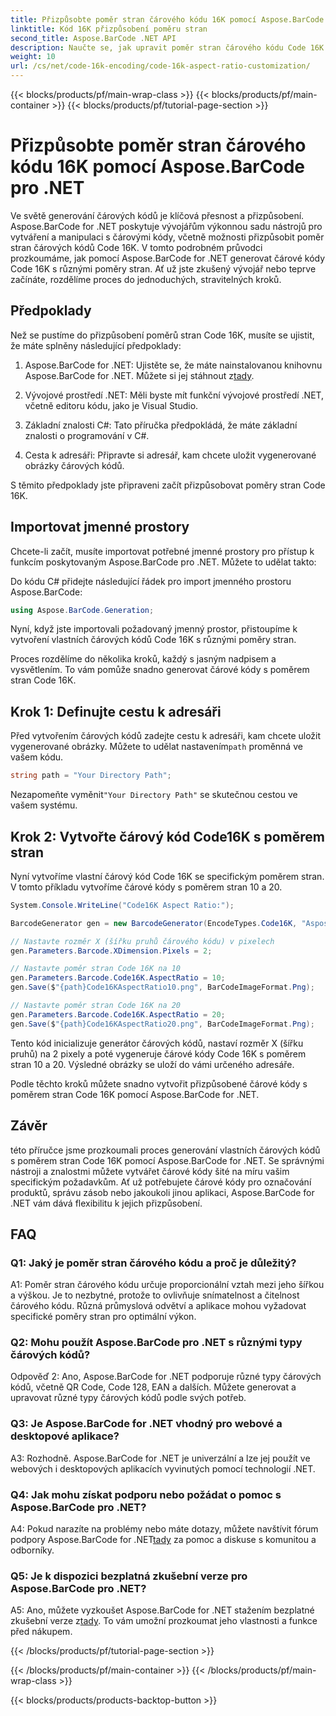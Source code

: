 ```yaml
---
title: Přizpůsobte poměr stran čárového kódu 16K pomocí Aspose.BarCode pro .NET
linktitle: Kód 16K přizpůsobení poměru stran
second_title: Aspose.BarCode .NET API
description: Naučte se, jak upravit poměr stran čárového kódu Code 16K pomocí Aspose.BarCode for .NET. Vytvářejte přesné čárové kódy pro své aplikace.
weight: 10
url: /cs/net/code-16k-encoding/code-16k-aspect-ratio-customization/
---
```


{{< blocks/products/pf/main-wrap-class >}}
{{< blocks/products/pf/main-container >}}
{{< blocks/products/pf/tutorial-page-section >}}

# Přizpůsobte poměr stran čárového kódu 16K pomocí Aspose.BarCode pro .NET

Ve světě generování čárových kódů je klíčová přesnost a přizpůsobení. Aspose.BarCode for .NET poskytuje vývojářům výkonnou sadu nástrojů pro vytváření a manipulaci s čárovými kódy, včetně možnosti přizpůsobit poměr stran čárových kódů Code 16K. V tomto podrobném průvodci prozkoumáme, jak pomocí Aspose.BarCode for .NET generovat čárové kódy Code 16K s různými poměry stran. Ať už jste zkušený vývojář nebo teprve začínáte, rozdělíme proces do jednoduchých, stravitelných kroků.

## Předpoklady

Než se pustíme do přizpůsobení poměrů stran Code 16K, musíte se ujistit, že máte splněny následující předpoklady:

1.  Aspose.BarCode for .NET: Ujistěte se, že máte nainstalovanou knihovnu Aspose.BarCode for .NET. Můžete si jej stáhnout z[tady](https://releases.aspose.com/barcode/net/).

2. Vývojové prostředí .NET: Měli byste mít funkční vývojové prostředí .NET, včetně editoru kódu, jako je Visual Studio.

3. Základní znalosti C#: Tato příručka předpokládá, že máte základní znalosti o programování v C#.

4. Cesta k adresáři: Připravte si adresář, kam chcete uložit vygenerované obrázky čárových kódů.

S těmito předpoklady jste připraveni začít přizpůsobovat poměry stran Code 16K.

## Importovat jmenné prostory

Chcete-li začít, musíte importovat potřebné jmenné prostory pro přístup k funkcím poskytovaným Aspose.BarCode pro .NET. Můžete to udělat takto:

Do kódu C# přidejte následující řádek pro import jmenného prostoru Aspose.BarCode:

```csharp
using Aspose.BarCode.Generation;
```

Nyní, když jste importovali požadovaný jmenný prostor, přistoupíme k vytvoření vlastních čárových kódů Code 16K s různými poměry stran.

Proces rozdělíme do několika kroků, každý s jasným nadpisem a vysvětlením. To vám pomůže snadno generovat čárové kódy s poměrem stran Code 16K.

## Krok 1: Definujte cestu k adresáři

 Před vytvořením čárových kódů zadejte cestu k adresáři, kam chcete uložit vygenerované obrázky. Můžete to udělat nastavením`path` proměnná ve vašem kódu.

```csharp
string path = "Your Directory Path";
```

 Nezapomeňte vyměnit`"Your Directory Path"` se skutečnou cestou ve vašem systému.

## Krok 2: Vytvořte čárový kód Code16K s poměrem stran

Nyní vytvoříme vlastní čárový kód Code 16K se specifickým poměrem stran. V tomto příkladu vytvoříme čárové kódy s poměrem stran 10 a 20.

```csharp
System.Console.WriteLine("Code16K Aspect Ratio:");

BarcodeGenerator gen = new BarcodeGenerator(EncodeTypes.Code16K, "Aspose.BarCode");

// Nastavte rozměr X (šířku pruhů čárového kódu) v pixelech
gen.Parameters.Barcode.XDimension.Pixels = 2;

// Nastavte poměr stran Code 16K na 10
gen.Parameters.Barcode.Code16K.AspectRatio = 10;
gen.Save($"{path}Code16KAspectRatio10.png", BarCodeImageFormat.Png);

// Nastavte poměr stran Code 16K na 20
gen.Parameters.Barcode.Code16K.AspectRatio = 20;
gen.Save($"{path}Code16KAspectRatio20.png", BarCodeImageFormat.Png);
```

Tento kód inicializuje generátor čárových kódů, nastaví rozměr X (šířku pruhů) na 2 pixely a poté vygeneruje čárové kódy Code 16K s poměrem stran 10 a 20. Výsledné obrázky se uloží do vámi určeného adresáře.

Podle těchto kroků můžete snadno vytvořit přizpůsobené čárové kódy s poměrem stran Code 16K pomocí Aspose.BarCode for .NET.

## Závěr

této příručce jsme prozkoumali proces generování vlastních čárových kódů s poměrem stran Code 16K pomocí Aspose.BarCode for .NET. Se správnými nástroji a znalostmi můžete vytvářet čárové kódy šité na míru vašim specifickým požadavkům. Ať už potřebujete čárové kódy pro označování produktů, správu zásob nebo jakoukoli jinou aplikaci, Aspose.BarCode for .NET vám dává flexibilitu k jejich přizpůsobení.

## FAQ

### Q1: Jaký je poměr stran čárového kódu a proč je důležitý?

A1: Poměr stran čárového kódu určuje proporcionální vztah mezi jeho šířkou a výškou. Je to nezbytné, protože to ovlivňuje snímatelnost a čitelnost čárového kódu. Různá průmyslová odvětví a aplikace mohou vyžadovat specifické poměry stran pro optimální výkon.

### Q2: Mohu použít Aspose.BarCode pro .NET s různými typy čárových kódů?

Odpověď 2: Ano, Aspose.BarCode for .NET podporuje různé typy čárových kódů, včetně QR Code, Code 128, EAN a dalších. Můžete generovat a upravovat různé typy čárových kódů podle svých potřeb.

### Q3: Je Aspose.BarCode for .NET vhodný pro webové a desktopové aplikace?

A3: Rozhodně. Aspose.BarCode for .NET je univerzální a lze jej použít ve webových i desktopových aplikacích vyvinutých pomocí technologií .NET.

### Q4: Jak mohu získat podporu nebo požádat o pomoc s Aspose.BarCode pro .NET?

 A4: Pokud narazíte na problémy nebo máte dotazy, můžete navštívit fórum podpory Aspose.BarCode for .NET[tady](https://forum.aspose.com/c/barcode/13) za pomoc a diskuse s komunitou a odborníky.

### Q5: Je k dispozici bezplatná zkušební verze pro Aspose.BarCode pro .NET?

 A5: Ano, můžete vyzkoušet Aspose.BarCode for .NET stažením bezplatné zkušební verze z[tady](https://releases.aspose.com/). To vám umožní prozkoumat jeho vlastnosti a funkce před nákupem.

{{< /blocks/products/pf/tutorial-page-section >}}

{{< /blocks/products/pf/main-container >}}
{{< /blocks/products/pf/main-wrap-class >}}

{{< blocks/products/products-backtop-button >}}
